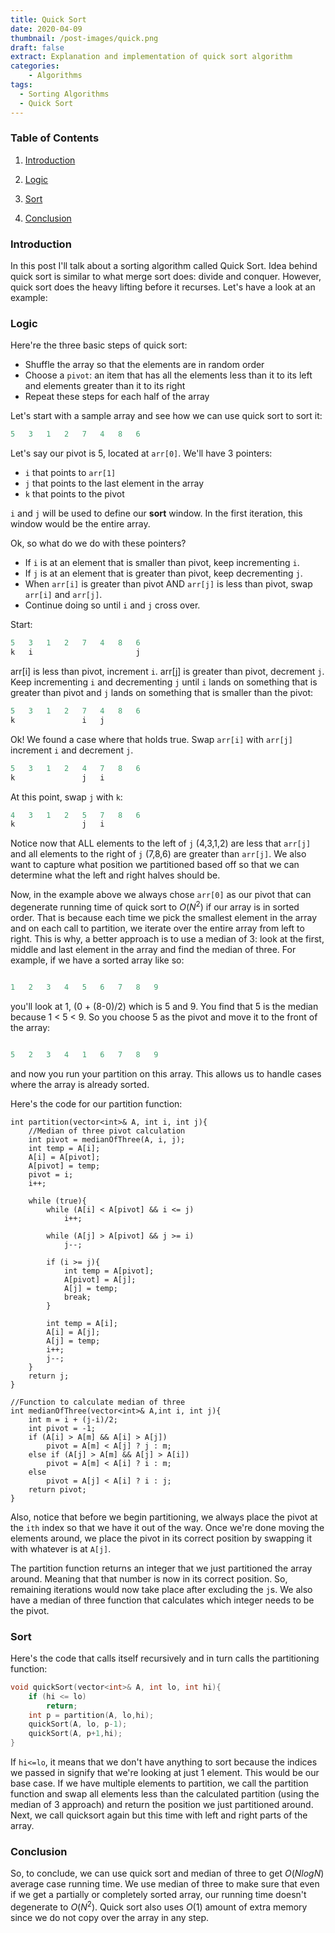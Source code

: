 ```yaml
---
title: Quick Sort 
date: 2020-04-09
thumbnail: /post-images/quick.png
draft: false
extract: Explanation and implementation of quick sort algorithm
categories: 
    - Algorithms
tags:
  - Sorting Algorithms
  - Quick Sort
---
```


### Table of Contents

1. [Introduction](#introduction)

2. [Logic](#logic)

3. [Sort](#sort)

4. [Conclusion](#conclusion)

### Introduction

In this post I'll talk about a sorting algorithm called Quick Sort. Idea behind quick sort is similar to what merge sort does: divide and conquer. However, quick sort does the heavy lifting before it recurses. Let's have a look at an example: 

### Logic

Here're the three basic steps of quick sort:

- Shuffle the array so that the elements are in random order
- Choose a `pivot`: an item that has all the elements less than it to its left and elements greater than it to its right
- Repeat these steps for each half of the array 

Let's start with a sample array and see how we can use quick sort to sort it:

```cpp
5   3   1   2   7   4   8   6
```

Let's say our pivot is 5, located at `arr[0]`. We'll have 3 pointers:

- `i` that points to `arr[1]`
- `j` that points to the last element in the array
- `k` that points to the pivot

`i` and `j` will be used to define our **sort** window. In the first iteration, this window would be the entire array.

Ok, so what do we do with these pointers? 

- If `i` is at an element that is smaller than pivot, keep incrementing `i`.
- If `j` is at an element that is greater than pivot, keep decrementing `j`.
- When `arr[i]` is greater than pivot AND `arr[j]` is less than pivot, swap `arr[i]` and `arr[j]`.
- Continue doing so until `i` and `j` cross over. 

Start:
 ```cpp
5   3   1   2   7   4   8   6
k   i                       j
 ```
arr[i] is less than pivot, increment `i`. arr[j] is greater than pivot, decrement `j`. Keep incrementing `i` and decrementing `j` until `i` lands on something that is greater than pivot and `j` lands on something that is smaller than the pivot:

 ```cpp
5   3   1   2   7   4   8   6
k               i   j
 ```
Ok! We found a case where that holds true. Swap `arr[i]` with `arr[j]` increment `i` and decrement `j`.

 ```cpp
5   3   1   2   4   7   8   6
k               j   i
 ```

At this point, swap `j` with `k`:

 ```cpp
4   3   1   2   5   7   8   6
k               j   i
 ```

Notice now that ALL elements to the left of `j` (4,3,1,2) are less that `arr[j]` and all elements to the right of `j` (7,8,6) are greater than `arr[j]`. We also want to capture what position we partitioned based off so that we can determine what the left and right halves should be. 

Now, in the example above we always chose `arr[0]` as our pivot that can degenerate running time of quick sort to $O(N^2)$ if our array is in sorted order. That is because each time we pick the smallest element in the array and on each call to partition, we iterate over the entire array from left to right. This is why, a better approach is to use a median of 3: look at the first, middle and last element in the array and find the median of three. For example, if we have a sorted array like so:

```cpp

1   2   3   4   5   6   7   8   9

```

you'll look at 1, (0 + (8-0)/2) which is 5 and 9. You find that 5 is the median because 1 < 5 < 9. So you choose 5 as the pivot and move it to the front of the array:

```cpp

5   2   3   4   1   6   7   8   9

```

and now you run your partition on this array. This allows us to handle cases where the array is already sorted.

Here's the code for our partition function:

```cpp{numberLines: true}
int partition(vector<int>& A, int i, int j){
    //Median of three pivot calculation
    int pivot = medianOfThree(A, i, j);
    int temp = A[i];
    A[i] = A[pivot];
    A[pivot] = temp;
    pivot = i;
    i++;
    
    while (true){
        while (A[i] < A[pivot] && i <= j)
            i++;
        
        while (A[j] > A[pivot] && j >= i)
            j--;
        
        if (i >= j){
            int temp = A[pivot];
            A[pivot] = A[j];
            A[j] = temp;
            break;
        }
        
        int temp = A[i];
        A[i] = A[j];
        A[j] = temp;
        i++;
        j--;
    }
    return j;
}

//Function to calculate median of three
int medianOfThree(vector<int>& A,int i, int j){
    int m = i + (j-i)/2;
    int pivot = -1;
    if (A[i] > A[m] && A[i] > A[j])
        pivot = A[m] < A[j] ? j : m;
    else if (A[j] > A[m] && A[j] > A[i])
        pivot = A[m] < A[i] ? i : m;
    else
        pivot = A[j] < A[i] ? i : j;
    return pivot;
}

```

Also, notice that before we begin partitioning, we always place the pivot at the `ith` index so that we have it out of the way. Once we're done moving the elements around, we place the pivot in its correct position by swapping it with whatever is at `A[j]`.

The partition function returns an integer that we just partitioned the array around. Meaning that that number is now in its correct position. So, remaining iterations would now take place after excluding the `j`s. We also have a median of three function that calculates which integer needs to be the pivot. 

### Sort

Here's the code that calls itself recursively and in turn calls the partitioning function:

```cpp
void quickSort(vector<int>& A, int lo, int hi){
    if (hi <= lo)
        return;
    int p = partition(A, lo,hi);
    quickSort(A, lo, p-1);
    quickSort(A, p+1,hi);
}
```

If `hi<=lo`, it means that we don't have anything to sort because the indices we passed in signify that we're looking at just 1 element. This would be our base case. If we have multiple elements to partition, we call the partition function and swap all elements less than the calculated partition (using the median of 3 approach) and return the position we just partitioned around. Next, we call quicksort again but this time with left and right parts of the array. 


### Conclusion

So, to conclude, we can use quick sort and median of three to get $O(NlogN)$ average case running time. We use median of three to make sure that even if we get a partially or completely sorted array, our running time doesn't degenerate to $O(N^2)$. Quick sort also uses $O(1)$ amount of extra memory since we do not copy over the array in any step. 